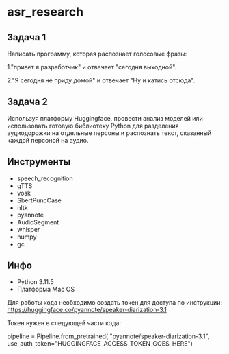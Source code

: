 # asr_research

## Задача 1

Написать программу, которая распознает голосовые фразы:

1."привет я разработчик" и отвечает "сегодня выходной".

2."Я сегодня не приду домой" и отвечает "Ну и катись отсюда".

## Задача 2

Используя платформу Huggingface, провести анализ моделей или использовать готовую библиотеку Python для разделения аудиодорожки на отдельные персоны и распознать текст, сказанный каждой персоной на аудио.

## Инструменты
- speech_recognition
- gTTS
- vosk
- SbertPuncCase
- nltk
- pyannote
- AudioSegment
- whisper
- numpy
- gc

## Инфо

- Python 3.11.5
- Платформа Mac OS
 
Для работы кода необходимо создать токен для доступа по инструкции: 
https://huggingface.co/pyannote/speaker-diarization-3.1

Токен нужен в следующей части кода:

pipeline = Pipeline.from_pretrained(
  "pyannote/speaker-diarization-3.1",
  use_auth_token="HUGGINGFACE_ACCESS_TOKEN_GOES_HERE")


